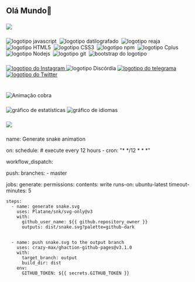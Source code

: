 <h2 alinhar="esquerda">Olá Mundo👋</h2>

###

<img alinhar="certo" alta="150" src="https://media.tenor.com/Rypu-zBagA4AAAAi/halloween-ghost.gif"  />

###

<div alinhar="esquerda">
  <img src="https://cdn.jsdelivr.net/gh/devicons/devicon/icons/javascript/javascript-original.svg" alta="30" alt="logotipo javascript"  />
  <img largura="12" />
  <img src="https://cdn.jsdelivr.net/gh/devicons/devicon/icons/typescript/typescript-original.svg" alta="30" alt="logotipo datilografado"  />
  <img largura="12" />
  <img src="https://cdn.jsdelivr.net/gh/devicons/devicon/icons/react/react-original.svg" alta="30" alt="logotipo reaja"  />
  <img largura="12" />
  <img src="https://cdn.jsdelivr.net/gh/devicons/devicon/icons/html5/html5-original.svg" alta="30" alt="logotipo HTML5"  />
  <img largura="12" />
  <img src="https://cdn.jsdelivr.net/gh/devicons/devicon/icons/css3/css3-original.svg" alta="30" alt="logotipo CSS3"  />
  <img largura="12" />
  <img src="https://cdn.jsdelivr.net/gh/devicons/devicon/icons/npm/npm-original-wordmark.svg" alta="30" alt="logotipo npm"  />
  <img largura="12" />
  <img src="https://cdn.jsdelivr.net/gh/devicons/devicon/icons/cplusplus/cplusplus-original.svg" alta="30" alt="logotipo Cplus"  />
  <img largura="12" />
  <img src="https://cdn.jsdelivr.net/gh/devicons/devicon/icons/nodejs/nodejs-original.svg" alta="30" alt="logotipo Nodejs"  />
  <img largura="12" />
  <img src="https://cdn.jsdelivr.net/gh/devicons/devicon/icons/git/git-original.svg" alta="30" alt="logotipo git"  />
  <img largura="12" />
  <img src="https://cdn.jsdelivr.net/gh/devicons/devicon/icons/bootstrap/bootstrap-original.svg" alta="30" alt="bootstrap do logotipo"  />
</div>

###

<div alinhar="esquerda">
  <a href="https://www.instagram.com/isrmulo_/" alvo="_em branco">
    <img src="https://img.shields.io/static/v1?message=Instagram&logo=instagram&label=&color=E4405F&logoColor=branco&labelColor=&estilo=for-the-badge" alta="35" alt="logotipo do Instagram"  />
  </a>
  <img src="https://img.shields.io/static/v1?message=Discord&logo=discord&label=&color=7289DA&logoColor=branco&labelColor=&estilo=for-the-badge" alta="35" alt="logotipo Discórdia"  />
  <a href="https://t.me/HanSoloS2" alvo="_em branco">
    <img src="https://img.shields.io/static/v1?message=Telegram&logo=telegram&label=&color=2CA5E0&logoColor=branco&labelColor=&estilo=for-the-badge" alta="35" alt="logotipo do telegrama"  />
  </a>
  <a href="https://x.com/HanSolode4" alvo="_em branco">
    <img src="https://img.shields.io/static/v1?message=Twitter&logo=twitter&label=&color=1DA1F2&logoColor=branco&labelColor=&estilo=for-the-badge" alta="35" alt="logotipo do Twitter"  />
  </a>
</div>

###

<br claro="ambos">

<img src="https://raw.githubusercontent.com/isrmulo/isrmulo/output/snake.svg" alt="Animação cobra" />

###

<div alinhar="centro">
  <img src="https://github-readme-stats.vercel.app/api?username=isrmulo&hide_title=false&esconder_rank=false&mostrar_icons=true&incluir_all_commits=true&count_private=true&desativar_animations=false&tema=drácula&localidade=en&hide_border=false&ordem=1" alta="150" alt="gráfico de estatísticas"  />
  <img src="https://github-readme-stats.vercel.app/api/top-langs?username=isrmulo&localidade=en&hide_title=false&layout=compacto&card_width=320&langs_count=5&tema=drácula&hide_border=false&ordem=2" alta="150" alt="gráfico de idiomas"  />
</div>

###

<div alinhar="centro">
  <img src="https://profile-counter.glitch.me/isrmulo/count.svg?"  />
</div>

###

name: Generate snake animation

on:
  schedule: # execute every 12 hours
    - cron: "* */12 * * *"

  workflow_dispatch:

  push:
    branches:
    - master

jobs:
  generate:
    permissions:
      contents: write
    runs-on: ubuntu-latest
    timeout-minutes: 5

    steps:
      - name: generate snake.svg
        uses: Platane/snk/svg-only@v3
        with:
          github_user_name: ${{ github.repository_owner }}
          outputs: dist/snake.svg?palette=github-dark


      - name: push snake.svg to the output branch
        uses: crazy-max/ghaction-github-pages@v3.1.0
        with:
          target_branch: output
          build_dir: dist
        env:
          GITHUB_TOKEN: ${{ secrets.GITHUB_TOKEN }}
